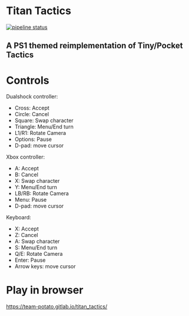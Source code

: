 # Titan Tactics

[![pipeline status](https://gitlab.com/team-potato/titan_tactics/badges/master/pipeline.svg)](https://gitlab.com/team-potato/titan_tactics/-/commits/master)

## A PS1 themed reimplementation of Tiny/Pocket Tactics

# Controls

Dualshock controller:

* Cross: Accept
* Circle: Cancel
* Square: Swap character
* Triangle: Menu/End turn 
* L1/R1: Rotate Camera
* Options: Pause
* D-pad: move cursor

Xbox controller:

* A: Accept
* B: Cancel
* X: Swap character
* Y: Menu/End turn 
* LB/RB: Rotate Camera
* Menu: Pause
* D-pad: move cursor

Keyboard:

* X: Accept
* Z: Cancel
* A: Swap character
* S: Menu/End turn 
* Q/E: Rotate Camera
* Enter: Pause
* Arrow keys: move cursor

# Play in browser

https://team-potato.gitlab.io/titan_tactics/

